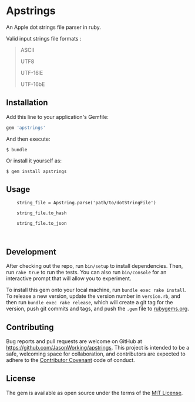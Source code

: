# Apstrings

An Apple dot strings file parser in ruby. 

Valid input strings file formats :

> ASCII
> 
> UTF8
> 
> UTF-16lE
> 
> UTF-16bE


## Installation

Add this line to your application's Gemfile:

```ruby
gem 'apstrings'
```

And then execute:

    $ bundle

Or install it yourself as:

    $ gem install apstrings

## Usage

```
	string_file = Apstring.parse('path/to/dotStringFile')
	
	string_file.to_hash 
	
	string_file.to_json
	
	
```

## Development

After checking out the repo, run `bin/setup` to install dependencies. Then, run `rake true` to run the tests. You can also run `bin/console` for an interactive prompt that will allow you to experiment.

To install this gem onto your local machine, run `bundle exec rake install`. To release a new version, update the version number in `version.rb`, and then run `bundle exec rake release`, which will create a git tag for the version, push git commits and tags, and push the `.gem` file to [rubygems.org](https://rubygems.org).

## Contributing

Bug reports and pull requests are welcome on GitHub at https://github.com/JasonWorking/apstrings. This project is intended to be a safe, welcoming space for collaboration, and contributors are expected to adhere to the [Contributor Covenant](contributor-covenant.org) code of conduct.


## License

The gem is available as open source under the terms of the [MIT License](http://opensource.org/licenses/MIT).

